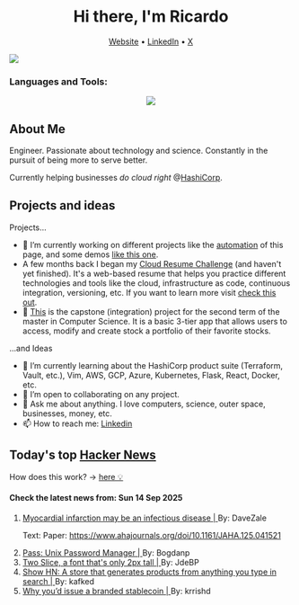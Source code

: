 
<!-- This is an HTML comment in your markdown file -->

<h1 align="center">Hi there, I'm Ricardo</h1>
<p align="center">
  <a href="https://ricardorompar.com" target="_blank">Website</a> •
  <a href="https://www.linkedin.com/in/ricardorompar/" target="_blank">LinkedIn</a> •
  <a href="https://twitter.com/ricardorompar" target="_blank">X</a>
</p>
<img src="https://badges.pufler.dev/visits/{ricardorompar}/{ricardorompar}"/>

<h3 align="left">Languages and Tools:</h3>
<p align="center">
  <a href="https://skillicons.dev" target="_blank">
    <img src="https://skillicons.dev/icons?i=terraform,aws,gcp,azure,git,python,kubernetes,react,js,docker,ubuntu" />
  </a>
</p>

<h2>About Me</h2>
Engineer. Passionate about technology and science. Constantly in the pursuit of being more to serve better.

Currently helping businesses <i>do cloud right</i> @<a href="https://github.com/hashicorp" target="_blank">HashiCorp</a>.

<h2>Projects and ideas</h2>
Projects...
<ul>
  <li>🔭 I’m currently working on different projects like the <a href="https://github.com/ricardorompar/ricardorompar/blob/main/automate.py">automation</a> of this page, and some demos <a href="https://github.com/ricardorompar/boundary-ansible-demo">like this one</a>.
  </li>

  <li >A few months back I began my <a href="https://github.com/ricardorompar/cloudResumeChallenge">Cloud Resume Challenge</a> (and haven't yet finished). It's a web-based resume that helps you practice different technologies and tools like the cloud, infrastructure as code, continuous integration, versioning, etc. If you want to learn more visit <a href="https://cloudresumechallenge.dev/docs/the-challenge/aws/" target="_blank">check this out</a>.
  </li>

  <li>🔭 <a href="https://github.com/ricardorompar/capstoneT2">This</a> is the capstone (integration) project for the second term of the master in Computer Science. It is a basic 3-tier app that allows users to access, modify and create stock a portfolio of their favorite stocks.
  </li>
</ul>
...and Ideas
<ul>
  <li>🌱 I’m currently learning about the HashiCorp product suite (Terraform, Vault, etc.), Vim, AWS, GCP, Azure, Kubernetes, Flask, React, Docker, etc.
  </li>
  <li>👯 I’m open to collaborating on any project.</li>
  <li>💬 Ask me about anything. I love computers, science, outer space, businesses, money, etc.</li>
  <li>📫 How to reach me: <a href="https://www.linkedin.com/in/ricardorompar/" target="_blank">Linkedin</a></li>
</ul>

<h2>Today's top <a href='https://news.ycombinator.com/' target="_blank">Hacker News</a></h2>
How does this work? -> <a href='./AUTOMATIC.md'>here 💡</a>

<h4>Check the latest news from: Sun 14 Sep 2025</h4>
<ol>
<li>
    <a href=https://www.tuni.fi/en/news/myocardial-infarction-may-be-infectious-disease target="_blank">
        Myocardial infarction may be an infectious disease |
    </a>
    By: DaveZale
</li>

<p>
Text: Paper: <a href="https:&#x2F;&#x2F;www.ahajournals.org&#x2F;doi&#x2F;10.1161&#x2F;JAHA.125.041521" rel="nofollow">https:&#x2F;&#x2F;www.ahajournals.org&#x2F;doi&#x2F;10.1161&#x2F;JAHA.125.041521</a> </br>
</p>

<li>
    <a href=https://www.passwordstore.org/ target="_blank">
        Pass: Unix Password Manager |
    </a>
    By: Bogdanp
</li>

<li>
    <a href=https://joefatula.com/twoslice.html target="_blank">
        Two Slice, a font that's only 2px tall |
    </a>
    By: JdeBP
</li>

<li>
    <a href=https://anycrap.shop/ target="_blank">
        Show HN: A store that generates products from anything you type in search |
    </a>
    By: kafked
</li>

<li>
    <a href=https://text-incubation.com/Why+you%27d+issue+a+branded+stablecoin+like+McDonaldsCoin target="_blank">
        Why you’d issue a branded stablecoin |
    </a>
    By: krrishd
</li>
</ol>